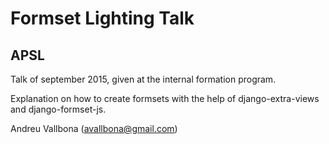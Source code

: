 # Formset Lighting Talk

## APSL

Talk of september 2015, given at the internal formation program.

Explanation on how to create formsets with the help of django-extra-views and django-formset-js.

Andreu Vallbona (avallbona@gmail.com)